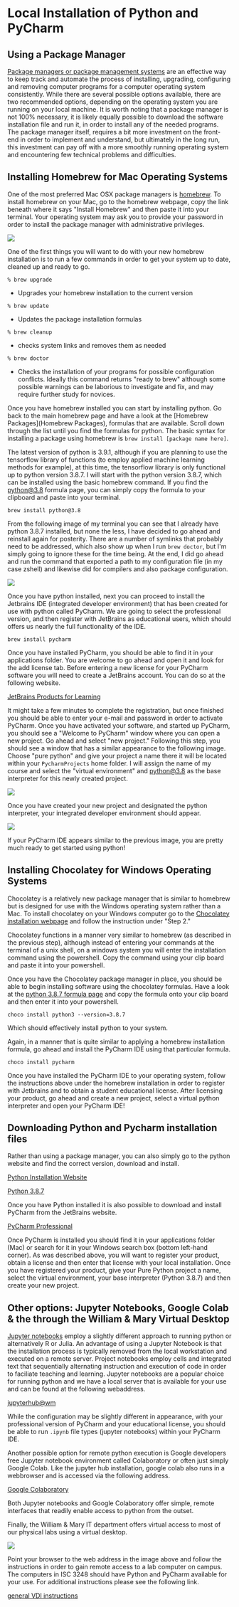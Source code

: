 # Local Installation of Python and PyCharm 

## Using a Package Manager

[Package managers or package management systems](https://en.wikipedia.org/wiki/Package_manager) are an effective way to keep track and automate the process of installing, upgrading, configuring and removing computer programs for a computer operating system consistently.  While there are several possible options available, there are two recommended options, depending on the operating system you are running on your local machine.  It is worth noting that a package manager is not 100% necessary, it is likely equally possible to download the software installation file and run it, in order to install any of the needed programs.  The package manager itself, requires a bit more investment on the front-end in order to implement and understand, but ultimately in the long run, this investment can pay off with a more smoothly running operating system and encountering few technical problems and difficulties.

## Installing Homebrew for Mac Operating Systems

One of the most preferred Mac OSX package managers is [homebrew](https://brew.sh).  To install homebrew on your Mac, go to the homebrew webpage, copy the link beneath where it says "Install Homebrew" and then paste it into your terminal.  Your operating system may ask you to provide your password in order to install the package manager with administrative privileges.  

![](images/homebrew.png)

One of the first things you will want to do with your new homebrew installation is to run a few commands in order to get your system up to date, cleaned up and ready to go.

```shell
% brew upgrade 
```
* Upgrades your homebrew installation to the current version
```shell
% brew update
```
* Updates the package installation formulas 
```shell
% brew cleanup
```
* checks system links and removes them as needed
```shell
% brew doctor
```
* Checks the installation of your programs for possible configuration conflicts.  Ideally this command returns "ready to brew" although some possible warnings can be laborious to investigate and fix, and may require further study for novices.

Once you have homebrew installed you can start by installing python.  Go back to the main homebrew page and have a look at the [Homebrew Packages](Homebrew Packages), formulas that are available.  Scroll down through the list until you find the formulas for python.  The basic syntax for installing a package using homebrew is `brew install [package name here]`.

The latest version of python is 3.9.1, although if you are planning to use the tensorflow library of functions (to employ applied machine learning methods for example), at this time, the tensorflow library is only functional up to python version 3.8.7.  I will start with the python version 3.8.7, which can be installed using the basic homebrew command.  If you find the [python@3.8](https://formulae.brew.sh/formula/python@3.8) formula page, you can simply copy the formula to your clipboard and paste into your terminal.

```shell
brew install python@3.8
```

From the following image of my terminal you can see that I already have python 3.8.7 installed, but none the less, I have decided to go ahead and reinstall again for posterity. There are a number of symlinks that probably need to be addressed, which also show up when I run `brew doctor`, but I'm simply going to ignore these for the time being.  At the end, I did go ahead and run the command that exported a path to my configuration file (in my case zshell) and likewise did for compilers and also package configuration.

![](images/python1.png)

Once you have python installed, next you can proceed to install the Jetbrains IDE (integrated developer environment)  that has been created for use with python called PyCharm.  We are going to select the professional version, and then register with JetBrains as educational users, which should offers us nearly the full functionality of the IDE.

```shell
brew install pycharm
```

Once you have installed PyCharm, you should be able to find it in your applications folder.  You are welcome to go ahead and open it and look for the add license tab.  Before entering a new license for your PyCharm software you will need to create a JetBrains account.  You can do so at the following website.

[JetBrains Products for Learning](https://www.jetbrains.com/shop/eform/students)

It might take a few minutes to complete the registration, but once finished you should be able to enter your e-mail and password in order to activate PyCharm.  Once you have activated your software, and started up PyCharm, you should see a "Welcome to PyCharm" window where you can open a new project.  Go ahead and select "new project."  Following this step, you should see a window that has a similar appearance to the following image.  Choose "pure python" and give your project a name there it will be located within your `PycharmProjects` home folder. I will assign the name of my course and select the "virtual environment" and python@3.8 as the base interpreter for this newly created project.

![](images/pyproject.png)

Once you have created your new project and designated the python interpreter, your integrated developer environment should appear.

![](images/pycharm_start.png)

If your PyCharm IDE appears similar to the previous image, you are pretty much ready to get started using python!

## Installing Chocolatey for Windows Operating Systems

Chocolatey is a relatively new package manager that is similar to homebrew but is designed for use with the Windows operating system rather than a Mac.  To install chocolatey on your Windows computer go to the [Chocolatey installation webpage](https://chocolatey.org/install) and follow the instruction under "Step 2."

Chocolatey functions in a manner very similar to homebrew (as described in the previous step), although instead of entering your commands at the terminal of a unix shell, on a windows system you will enter the installation command using the powershell.  Copy the command using your clip board and paste it into your powershell.

Once you have the Chocolatey package manager in place, you should be able to begin installing software using the chocolatey formulas.  Have a look at the [python 3.8.7 formula page](https://chocolatey.org/packages/python3/3.8.7) and copy the formula onto your clip board and then enter it into your powershell.

```shell
choco install python3 --version=3.8.7
```
Which should effectively install python to your system.

Again, in a manner that is quite similar to applying a homebrew installation formula, go ahead and install the PyCharm IDE using that particular formula.

```shell
choco install pycharm
```

Once you have installed the PyCharm IDE to your operating system, follow the instructions above under the homebrew installation in order to register with Jetbrains and to obtain a student educational license.  After licensing your product, go ahead and create a new project, select a virtual python interpreter and open your PyCharm IDE!

## Downloading Python and Pycharm installation files

Rather than using a package manager, you can also simply go to the python website and find the correct version, download and install.

[Python Installation Website](https://www.python.org/downloads/)

[Python 3.8.7](https://www.python.org/downloads/release/python-387/)

Once you have Python installed it is also possible to download and install PyCharm from the JetBrains website.

[PyCharm Professional](https://www.jetbrains.com/pycharm/download/#section=mac)

Once PyCharm is installed you should find it in your applications folder (Mac) or search for it in your Windows search box (bottom left-hand corner).  As was described above, you will want to register your product, obtain a license and then enter that license with your local installation.  Once you have registered your product, give your Pure Python project a name, select the virtual environment, your base interpreter (Python 3.8.7) and then create your new project.

## Other options: Jupyter Notebooks, Google Colab & the through the William & Mary Virtual Desktop

[Jupyter notebooks](https://en.wikipedia.org/wiki/Project_Jupyter) employ a slightly different approach to running python or alternatively R or Julia.  An advantage of using a Jupyter Notebook is that the installation process is typically removed from the local workstation and executed on a remote server.  Project notebooks employ cells and integrated text that sequentially alternating instruction and execution of code in order to faciliate teaching and learning.  Jupyter notebooks are a popular choice for running python and we have a local server that is available for your use and can be found at the following webaddress.

[jupyterhub@wm](https://jupyterhub.wm.edu/)

While the configuration may be slightly different in appearance, with your professional version of PyCharm and your educational license, you should be able to run `.ipynb` file types (jupyter notebooks) within your PyCharm IDE.

Another possible option for remote python execution is Google developers free Jupyter notebook environment called Colaboratory or often just simply Google Colab.  Like the jupyter hub installation, google colab also runs in a webbrowser and is accessed via the following address.

[Google Colaboratory](https://colab.research.google.com/notebooks/intro.ipynb)

Both Jupyter notebooks and Google Colaboratory offer simple, remote interfaces that readily enable access to python from the outset.

Finally, the William & Mary IT department offers virtual access to most of our physical labs using a virtual desktop.  

![](images/vmdesktop.png)

Point your browser to the web address in the image above and follow the instructions in order to gain remote access to a lab computer on campus.  The computers in ISC 3248 should have Python and PyCharm available for your use.  For additional instructions please see the following link.

[general VDI instructions](https://www.wm.edu/offices/it/services/network/virtualdesktop/index.php)